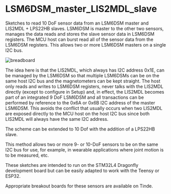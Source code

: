 # LSM6DSM_master_LIS2MDL_slave

Sketches to read 10 DoF sensor data from an LSM6DSM master and LIS2MDL + LPS22HB slaves. LSM6DSM is master to the other two sensors, manages the data reads and stores the slave sensor data in LSM6DSM registers. The MCU host can burst read all of the sensor data from the LSM6DSM registers. This allows two or more LSM6DSM masters on a single I2C bus.

![breadboard](https://user-images.githubusercontent.com/6698410/56867677-e045db80-699c-11e9-9c6d-eaea89b286a6.jpg)

The idea here is that the LIS2MDL, which always has I2C address 0x1E, can be managed by the LSM6DSM so that multiple LSM6DSMs can be on the same host I2C bus and the magnetometers can be kept straight. The host only reads and writes to LSM6DSM registers, never talks with the LIS2MDL directly (except to configure in Setup) and, in effect, the LIS2MDL becomes part of an integrated 9 DoF LSM6DSM and all transactions can be performed by reference to the 0x6A or 0x6B I2C address of the master LSM6DSM. This avoids the conflict that usually occurs when two LIS2MDL are exposed directly to the MCU host on the host I2C bus since both LIS2MDL will always have the same I2C address.

The scheme can be extended to 10 Dof with the addition of a LPS22HB slave.

This method allows two or more 9- or 10-DoF sensors to be on the same I2C bus for use, for example, in wearable applications where joint motion is to be measured, etc.

These sketches are intended to run on the STM32L4 Dragonfly development board but can be easily adapted to work with the Teensy or ESP32.

Appropriate breakout boards for these sensors are available on Tinde.
 
